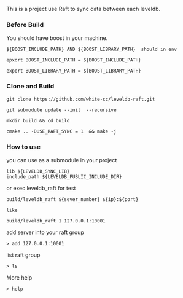 This is a project use Raft to sync data between each leveldb.
### Before Build 
You should have boost in your machine.
```
${BOOST_INCLUDE_PATH} AND ${BOOST_LIBRARY_PATH}  should in env

epxort BOOST_INCLUDE_PATH = ${BOOST_INCLUDE_PATH}

export BOOST_LIBRARY_PATH = ${BOOST_LIBRARY_PATH} 
```
###  Clone and Build
```
git clone https://github.com/white-cc/leveldb-raft.git

git submodule update --init  --recursive 

mkdir build && cd build

cmake .. -DUSE_RAFT_SYNC = 1  && make -j 
```

### How to use

you can use as a submodule in your project
```
lib ${LEVELDB_SYNC_LIB} 
include_path ${LEVELDB_PUBLIC_INCLUDE_DIR}
```
or exec leveldb_raft for test
```
build/leveldb_raft ${sever_number} ${ip}:${port}

like

build/leveldb_raft 1 127.0.0.1:10001
```
add server into your raft group
```
> add 127.0.0.1:10001
```
list raft group
```
> ls
```
More help
```
> help
```